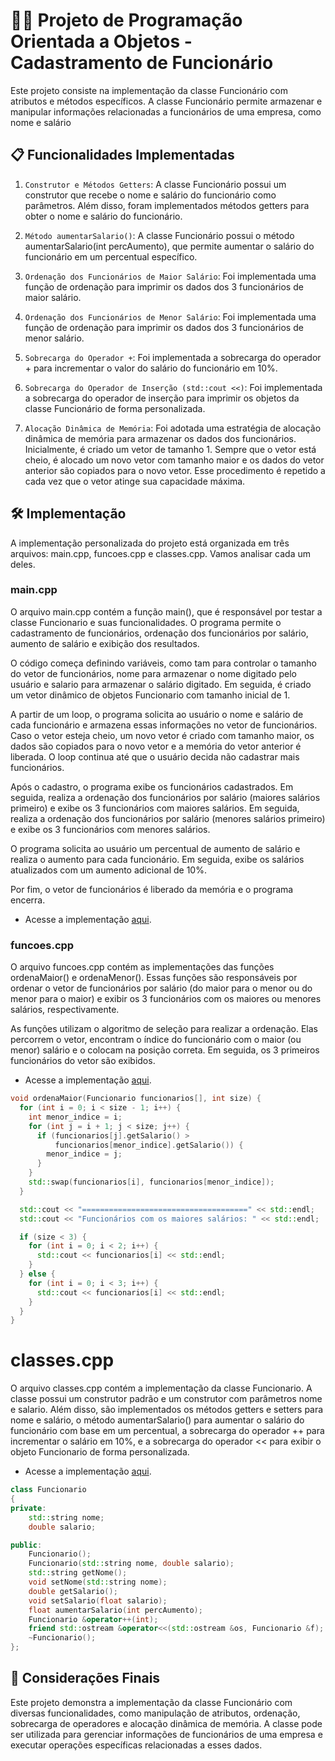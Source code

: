 # 👨‍💻 Projeto de Programação Orientada a Objetos - Cadastramento de Funcionário

Este projeto consiste na implementação da classe Funcionário com atributos e métodos específicos. A classe Funcionário permite armazenar e manipular informações relacionadas a funcionários de uma empresa, como nome e salário

## 📋 Funcionalidades Implementadas
1. `Construtor e Métodos Getters`: A classe Funcionário possui um construtor que recebe o nome e salário do funcionário como parâmetros. Além disso, foram implementados métodos getters para obter o nome e salário do funcionário.

2. `Método aumentarSalario()`: A classe Funcionário possui o método aumentarSalario(int percAumento), que permite aumentar o salário do funcionário em um percentual específico.

3. `Ordenação dos Funcionários de Maior Salário`: Foi implementada uma função de ordenação para imprimir os dados dos 3 funcionários de maior salário.

4. `Ordenação dos Funcionários de Menor Salário`: Foi implementada uma função de ordenação para imprimir os dados dos 3 funcionários de menor salário.

5. `Sobrecarga do Operador +`: Foi implementada a sobrecarga do operador + para incrementar o valor do salário do funcionário em 10%.

6. `Sobrecarga do Operador de Inserção (std::cout <<)`: Foi implementada a sobrecarga do operador de inserção para imprimir os objetos da classe Funcionário de forma personalizada.

7. `Alocação Dinâmica de Memória`: Foi adotada uma estratégia de alocação dinâmica de memória para armazenar os dados dos funcionários. Inicialmente, é criado um vetor de tamanho 1. Sempre que o vetor está cheio, é alocado um novo vetor com tamanho maior e os dados do vetor anterior são copiados para o novo vetor. Esse procedimento é repetido a cada vez que o vetor atinge sua capacidade máxima.

## 🛠️ Implementação
A implementação personalizada do projeto está organizada em três arquivos: main.cpp, funcoes.cpp e classes.cpp. Vamos analisar cada um deles.

### main.cpp
O arquivo main.cpp contém a função main(), que é responsável por testar a classe Funcionario e suas funcionalidades. O programa permite o cadastramento de funcionários, ordenação dos funcionários por salário, aumento de salário e exibição dos resultados.

O código começa definindo variáveis, como tam para controlar o tamanho do vetor de funcionários, nome para armazenar o nome digitado pelo usuário e salario para armazenar o salário digitado. Em seguida, é criado um vetor dinâmico de objetos Funcionario com tamanho inicial de 1.

A partir de um loop, o programa solicita ao usuário o nome e salário de cada funcionário e armazena essas informações no vetor de funcionários. Caso o vetor esteja cheio, um novo vetor é criado com tamanho maior, os dados são copiados para o novo vetor e a memória do vetor anterior é liberada. O loop continua até que o usuário decida não cadastrar mais funcionários.

Após o cadastro, o programa exibe os funcionários cadastrados. Em seguida, realiza a ordenação dos funcionários por salário (maiores salários primeiro) e exibe os 3 funcionários com maiores salários. Em seguida, realiza a ordenação dos funcionários por salário (menores salários primeiro) e exibe os 3 funcionários com menores salários.

O programa solicita ao usuário um percentual de aumento de salário e realiza o aumento para cada funcionário. Em seguida, exibe os salários atualizados com um aumento adicional de 10%.

Por fim, o vetor de funcionários é liberado da memória e o programa encerra.
- Acesse a implementação [aqui](../main.cpp).

### funcoes.cpp
O arquivo funcoes.cpp contém as implementações das funções ordenaMaior() e ordenaMenor(). Essas funções são responsáveis por ordenar o vetor de funcionários por salário (do maior para o menor ou do menor para o maior) e exibir os 3 funcionários com os maiores ou menores salários, respectivamente.

As funções utilizam o algoritmo de seleção para realizar a ordenação. Elas percorrem o vetor, encontram o índice do funcionário com o maior (ou menor) salário e o colocam na posição correta. Em seguida, os 3 primeiros funcionários do vetor são exibidos.
- Acesse a implementação [aqui](../funcoes.cpp).
```cpp
void ordenaMaior(Funcionario funcionarios[], int size) {
  for (int i = 0; i < size - 1; i++) {
    int menor_indice = i;
    for (int j = i + 1; j < size; j++) {
      if (funcionarios[j].getSalario() >
          funcionarios[menor_indice].getSalario()) {
        menor_indice = j;
      }
    }
    std::swap(funcionarios[i], funcionarios[menor_indice]);
  }

  std::cout << "=====================================" << std::endl;
  std::cout << "Funcionários com os maiores salários: " << std::endl;

  if (size < 3) {
    for (int i = 0; i < 2; i++) {
      std::cout << funcionarios[i] << std::endl;
    }
  } else {
    for (int i = 0; i < 3; i++) {
      std::cout << funcionarios[i] << std::endl;
    }
  }
}
```

# classes.cpp
O arquivo classes.cpp contém a implementação da classe Funcionario. A classe possui um construtor padrão e um construtor com parâmetros nome e salario. Além disso, são implementados os métodos getters e setters para nome e salário, o método aumentarSalario() para aumentar o salário do funcionário com base em um percentual, a sobrecarga do operador ++ para incrementar o salário em 10%, e a sobrecarga do operador << para exibir o objeto Funcionario de forma personalizada. 
- Acesse a implementação [aqui](../classes.cpp).
```cpp
class Funcionario
{
private:
    std::string nome;
    double salario;

public:
    Funcionario();
    Funcionario(std::string nome, double salario);
    std::string getNome();
    void setNome(std::string nome);
    double getSalario();
    void setSalario(float salario);
    float aumentarSalario(int percAumento);
    Funcionario &operator++(int);
    friend std::ostream &operator<<(std::ostream &os, Funcionario &f);
    ~Funcionario();
};
```

## 📌 Considerações Finais
Este projeto demonstra a implementação da classe Funcionário com diversas funcionalidades, como manipulação de atributos, ordenação, sobrecarga de operadores e alocação dinâmica de memória. A classe pode ser utilizada para gerenciar informações de funcionários de uma empresa e executar operações específicas relacionadas a esses dados.